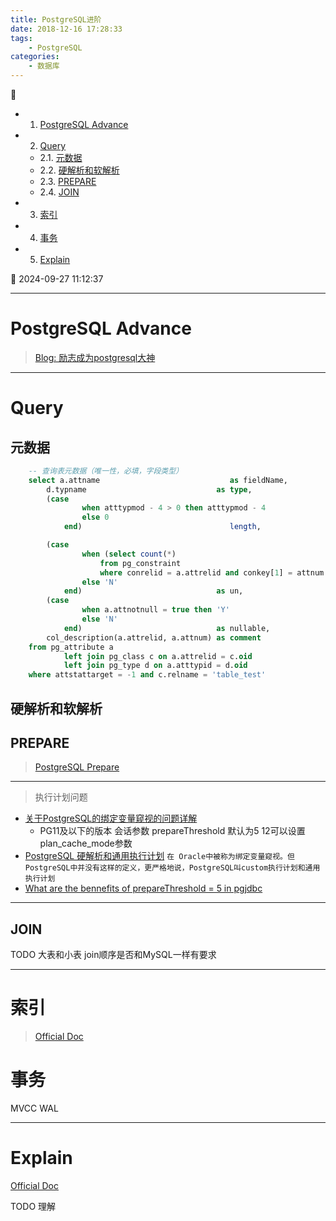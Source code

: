 ```yaml
---
title: PostgreSQL进阶
date: 2018-12-16 17:28:33
tags: 
    - PostgreSQL
categories: 
    - 数据库
---
```


💠

- 1. [PostgreSQL Advance](#postgresql-advance)
- 2. [Query](#query)
    - 2.1. [元数据](#元数据)
    - 2.2. [硬解析和软解析](#硬解析和软解析)
    - 2.3. [PREPARE](#prepare)
    - 2.4. [JOIN](#join)
- 3. [索引](#索引)
- 4. [事务](#事务)
- 5. [Explain](#explain)

💠 2024-09-27 11:12:37
****************************************
# PostgreSQL Advance

> [Blog: 励志成为postgresql大神](https://www.modb.pro/u/430972)

************************

# Query
## 元数据
```sql
    -- 查询表元数据（唯一性，必填，字段类型）
    select a.attname                             as fieldName,
        d.typname                             as type,
        (case
                when atttypmod - 4 > 0 then atttypmod - 4
                else 0
            end)                                 length,

        (case
                when (select count(*)
                    from pg_constraint
                    where conrelid = a.attrelid and conkey[1] = attnum and contype = 'u') > 0 then 'Y'
                else 'N'
            end)                              as un,
        (case
                when a.attnotnull = true then 'Y'
                else 'N'
            end)                              as nullable,
        col_description(a.attrelid, a.attnum) as comment
    from pg_attribute a
            left join pg_class c on a.attrelid = c.oid
            left join pg_type d on a.atttypid = d.oid
    where attstattarget = -1 and c.relname = 'table_test'
```

## 硬解析和软解析

## PREPARE
> [PostgreSQL Prepare](https://jdbc.postgresql.org/documentation/server-prepare/)

************************

> 执行计划问题
- [关于PostgreSQL的绑定变量窥视的问题详解](http://www.pgsql.tech/article_103_10000095)
    - PG11及以下的版本 会话参数 prepareThreshold 默认为5 12可以设置plan_cache_mode参数
- [PostgreSQL 硬解析和通用执行计划](https://www.modb.pro/db/48162) `在 Oracle中被称为绑定变量窥视。但 PostgreSQL中并没有这样的定义，更严格地说，PostgreSQL叫custom执行计划和通用执行计划`
- [What are the bennefits of prepareThreshold = 5 in pgjdbc](https://stackoverflow.com/questions/56261410/what-are-the-bennefits-of-preparethreshold-5-in-pgjdbc)

************************

## JOIN
TODO 大表和小表 join顺序是否和MySQL一样有要求

************************

# 索引
> [Official Doc](https://www.postgresql.org/docs/11/indexes.html)

# 事务
MVCC WAL 

************************

# Explain 
[Official Doc](https://www.postgresql.org/docs/current/sql-explain.html)

TODO 理解
